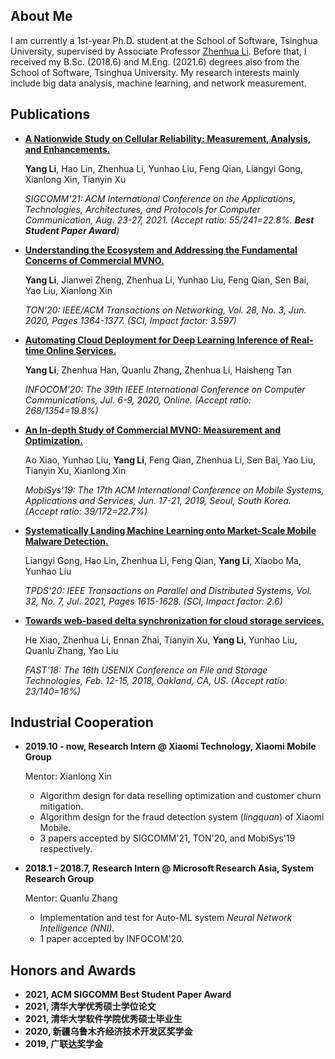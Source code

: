 ## About Me
I am currently a 1st-year Ph.D. student at the School of Software, Tsinghua University, supervised by Associate Professor [Zhenhua Li](http://www.greenorbs.org/people/lzh/index.html).
Before that, I received my B.Sc. (2018.6) and M.Eng. (2021.6) degrees also from the School of Software, Tsinghua University.
My research interests mainly include big data analysis, machine learning, and network measurement.

## Publications
*   **[A Nationwide Study on Cellular Reliability: Measurement, Analysis, and Enhancements.](http://www.greenorbs.org/people/lzh/papers/[SIGCOMM'21]%20Cellular%20Reliability.pdf)**

    **Yang Li**, Hao Lin, Zhenhua Li, Yunhao Liu, Feng Qian, Liangyi Gong, Xianlong Xin, Tianyin Xu
    
    *SIGCOMM'21: ACM International Conference on the Applications, Technologies, Architectures, and Protocols for Computer Communication, Aug. 23-27, 2021. (Accept ratio: 55/241=22.8%. **Best Student Paper Award**)*

*   **[Understanding the Ecosystem and Addressing the Fundamental Concerns of Commercial MVNO.](http://www.greenorbs.org/people/lzh/papers/TON'20%20Xiaomi%20MVNO.pdf)**

    **Yang Li**, Jianwei Zheng, Zhenhua Li, Yunhao Liu, Feng Qian, Sen Bai, Yao Liu, Xianlong Xin
    
    *TON'20: IEEE/ACM Transactions on Networking, Vol. 28, No. 3, Jun. 2020, Pages 1364-1377. (SCI, Impact factor: 3.597)*
    
*   **[Automating Cloud Deployment for Deep Learning Inference of Real-time Online Services.](http://www.greenorbs.org/people/lzh/papers/[INFOCOM'20]%20AutoDeep.pdf)**

    **Yang Li**, Zhenhua Han, Quanlu Zhang, Zhenhua Li, Haisheng Tan
    
    *INFOCOM'20: The 39th IEEE International Conference on Computer Communications, Jul. 6-9, 2020, Online. (Accept ratio: 268/1354=19.8%)*
    
*   **[An In-depth Study of Commercial MVNO: Measurement and Optimization.](http://www.greenorbs.org/people/lzh/papers/[MobiSys'19]%20Xiaomi%20MVNO.pdf)**

    Ao Xiao, Yunhao Liu, **Yang Li**, Feng Qian, Zhenhua Li, Sen Bai, Yao Liu, Tianyin Xu, Xianlong Xin
    
    *MobiSys'19: The 17th ACM International Conference on Mobile Systems, Applications and Services, Jun. 17-21, 2019, Seoul, South Korea. (Accept ratio: 39/172=22.7%)*

*   **[Systematically Landing Machine Learning onto Market-Scale Mobile Malware Detection.](http://www.greenorbs.org/people/lzh/papers/TPDS'21%20APIChecker.pdf)**

    Liangyi Gong, Hao Lin, Zhenhua Li, Feng Qian, **Yang Li**, Xiaobo Ma, Yunhao Liu
    
    *TPDS'20: IEEE Transactions on Parallel and Distributed Systems, Vol. 32, No. 7, Jul. 2021, Pages 1615-1628. (SCI, Impact factor: 2.6)*
    
*   **[Towards web-based delta synchronization for cloud storage services.](http://www.greenorbs.org/people/lzh/papers/[FAST'18]%20Web-based%20Delta%20Sync.pdf)**

    He Xiao, Zhenhua Li, Ennan Zhai, Tianyin Xu, **Yang Li**, Yunhao Liu, Quanlu Zhang, Yao Liu
    
    *FAST'18: The 16th USENIX Conference on File and Storage Technologies, Feb. 12-15, 2018, Oakland, CA, US. (Accept ratio: 23/140=16%)*

## Industrial Cooperation
*   **2019.10 - now, Research Intern @ Xiaomi Technology, Xiaomi Mobile Group**

    Mentor: Xianlong Xin
    - Algorithm design for data reselling optimization and customer churn mitigation.
    - Algorithm design for the fraud detection system (*lingquan*) of Xiaomi Mobile.
    - 3 papers accepted by SIGCOMM'21, TON'20, and MobiSys'19 respectively.

*   **2018.1 - 2018.7, Research Intern @ Microsoft Research Asia, System Research Group**

    Mentor: Quanlu Zhang
    - Implementation and test for Auto-ML system *Neural Network Intelligence (NNI)*.
    - 1 paper accepted by INFOCOM'20.

## Honors and Awards
*   **2021, ACM SIGCOMM Best Student Paper Award**
*   **2021, 清华大学优秀硕士学位论文**
*   **2021, 清华大学软件学院优秀硕士毕业生**
*   **2020, 新疆乌鲁木齐经济技术开发区奖学金**
*   **2019, 广联达奖学金**
